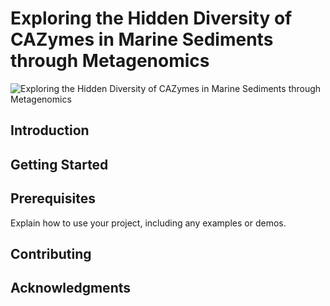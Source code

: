 # Exploring the Hidden Diversity of CAZymes in Marine Sediments through Metagenomics

![Exploring the Hidden Diversity of CAZymes in Marine Sediments through Metagenomics](./images/header_image.png)

## Introduction



## Getting Started


## Prerequisites

Explain how to use your project, including any examples or demos.

## Contributing


## Acknowledgments



 
